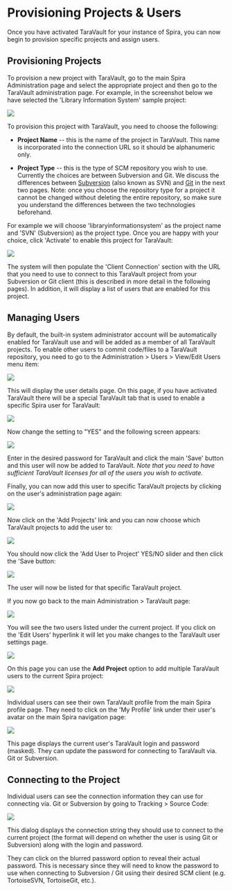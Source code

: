 # Provisioning Projects & Users

Once you have activated TaraVault for your instance of Spira, you can
now begin to provision specific projects and assign users.

## Provisioning Projects

To provision a new project with TaraVault, go to the main Spira
Administration page and select the appropriate project and then go to
the TaraVault administration page. For example, in the screenshot below
we have selected the 'Library Information System' sample project:

![](img/Provisioning_Projects_&_Users_6.png)




To provision this project with TaraVault, you need to choose the
following:

-   **Project Name** -- this is the name of the project in TaraVault.
This name is incorporated into the connection URL so it should be
alphanumeric only.

-   **Project Type** -- this is the type of SCM repository you wish to
use. Currently the choices are between Subversion and Git. We
discuss the differences between [Subversion](../Using-Subversion/) (also known as SVN) and
[Git](../Using-Git/) in the next two pages.
Note: once you choose the repository type for a project it cannot be
changed without deleting the entire repository, so make sure you
understand the differences between the two technologies beforehand.

For example we will choose 'libraryinformationsystem' as the project
name and 'SVN' (Subversion) as the project type. Once you are happy with
your choice, click 'Activate' to enable this project for TaraVault:

![](img/Provisioning_Projects_&_Users_7.png)




The system will then populate the 'Client Connection' section with the
URL that you need to use to connect to this TaraVault project from your
Subversion or Git client (this is described in more detail in the following pages). In addition, it will display a list of users that
are enabled for this project.

## Managing Users

By default, the built-in system administrator account will be
automatically enabled for TaraVault use and will be added as a member of
all TaraVault projects. To enable other users to commit code/files to a
TaraVault repository, you need to go to the Administration \> Users \>
View/Edit Users menu item:

![](img/Provisioning_Projects_&_Users_8.png)




This will display the user details page. On this page, if you have
activated TaraVault there will be a special TaraVault tab that is used
to enable a specific Spira user for TaraVault:

![](img/Provisioning_Projects_&_Users_9.png)




Now change the setting to "YES" and the following screen appears:

![](img/Provisioning_Projects_&_Users_10.png)




Enter in the desired password for TaraVault and click the main 'Save'
button and this user will now be added to TaraVault. *Note that you need
to have sufficient TaraVault licenses for all of the users you wish to
activate.*

Finally, you can now add this user to specific TaraVault projects by
clicking on the user's administration page again:

![](img/Provisioning_Projects_&_Users_11.png)




Now click on the 'Add Projects' link and you can now choose which
TaraVault projects to add the user to:

![](img/Provisioning_Projects_&_Users_12.png)




You should now click the 'Add User to Project' YES/NO slider and then
click the 'Save button:

![](img/Provisioning_Projects_&_Users_13.png)




The user will now be listed for that specific TaraVault project.

If you now go back to the main Administration \> TaraVault page:

![](img/Provisioning_Projects_&_Users_14.png)




You will see the two users listed under the current project. If you
click on the 'Edit Users' hyperlink it will let you make changes to the
TaraVault user settings page.

![](img/Provisioning_Projects_&_Users_15.png)




On this page you can use the **Add Project** option to add multiple
TaraVault users to the current Spira project:

![](img/Provisioning_Projects_&_Users_16.png)




Individual users can see their own TaraVault profile from the main Spira
profile page. They need to click on the 'My Profile' link under their
user's avatar on the main Spira navigation page:

![](img/Provisioning_Projects_&_Users_17.png)




This page displays the current user's TaraVault login and password
(masked). They can update the password for connecting to TaraVault via.
Git or Subversion.

## Connecting to the Project

Individual users can see the connection information they can use for
connecting via. Git or Subversion by going to Tracking \> Source Code:

![](img/Provisioning_Projects_&_Users_18.png)




This dialog displays the connection string they should use to connect to
the current project (the format will depend on whether the user is using
Git or Subversion) along with the login and password.

They can click on the blurred password option to reveal their actual
password. This is necessary since they will need to know the password to
use when connecting to Subversion / Git using their desired SCM client
(e.g. TortoiseSVN, TortoiseGit, etc.).

